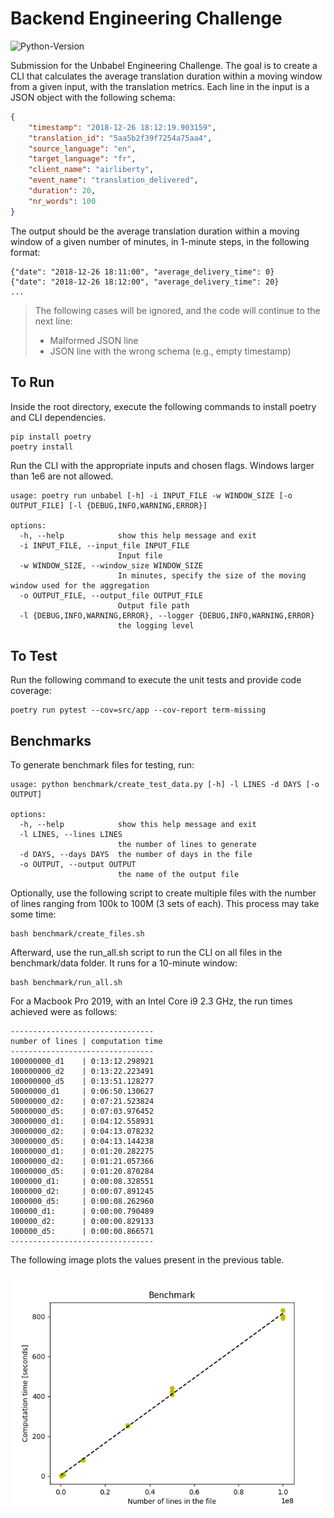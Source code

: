 # Backend Engineering Challenge
![Python-Version](https://img.shields.io/badge/python-3.11-blue)

Submission for the Unbabel Engineering Challenge. The goal is to create a CLI that calculates the average translation
duration within a moving window from a given input, with the translation metrics. 
Each line in the input is a JSON object with the following schema:

```json
{
	"timestamp": "2018-12-26 18:12:19.903159",
	"translation_id": "5aa5b2f39f7254a75aa4",
	"source_language": "en",
	"target_language": "fr",
	"client_name": "airliberty",
	"event_name": "translation_delivered",
	"duration": 20,
	"nr_words": 100
}
```
The output should be the average translation duration within a moving window of a given number of minutes, in 1-minute 
steps, in the following format:
```
{"date": "2018-12-26 18:11:00", "average_delivery_time": 0}
{"date": "2018-12-26 18:12:00", "average_delivery_time": 20}
...
```
> The following cases will be ignored, and the code will continue to the next line:
> - Malformed JSON line
> - JSON line with the wrong schema (e.g., empty timestamp)

## To Run
Inside the root directory, execute the following commands to install poetry and CLI dependencies.
```
pip install poetry
poetry install
```
Run the CLI with the appropriate inputs and chosen flags. Windows larger than 1e6 are not allowed.
```
usage: poetry run unbabel [-h] -i INPUT_FILE -w WINDOW_SIZE [-o OUTPUT_FILE] [-l {DEBUG,INFO,WARNING,ERROR}]

options:
  -h, --help            show this help message and exit
  -i INPUT_FILE, --input_file INPUT_FILE
                        Input file
  -w WINDOW_SIZE, --window_size WINDOW_SIZE
                        In minutes, specify the size of the moving window used for the aggregation
  -o OUTPUT_FILE, --output_file OUTPUT_FILE
                        Output file path
  -l {DEBUG,INFO,WARNING,ERROR}, --logger {DEBUG,INFO,WARNING,ERROR}
                        the logging level
```
## To Test

Run the following command to execute the unit tests and provide code coverage:
```
poetry run pytest --cov=src/app --cov-report term-missing
```

## Benchmarks

To generate benchmark files for testing, run:
```
usage: python benchmark/create_test_data.py [-h] -l LINES -d DAYS [-o OUTPUT]

options:
  -h, --help            show this help message and exit
  -l LINES, --lines LINES
                        the number of lines to generate
  -d DAYS, --days DAYS  the number of days in the file
  -o OUTPUT, --output OUTPUT
                        the name of the output file
```
Optionally, use the following script to create multiple files with the number of lines ranging 
from 100k to 100M (3 sets of each). This process may take some time:
```
bash benchmark/create_files.sh 
```
Afterward, use the run_all.sh script to run the CLI on all files in the benchmark/data folder. 
It runs for a 10-minute window:
```
bash benchmark/run_all.sh
```
For a Macbook Pro 2019, with an Intel Core i9 2.3 GHz, the run times achieved were as follows:
```
--------------------------------
number of lines | computation time
--------------------------------
100000000_d1    | 0:13:12.298921
100000000_d2    | 0:13:22.223491
100000000_d5    | 0:13:51.128277
50000000_d1     | 0:06:50.130627
50000000_d2:    | 0:07:21.523824
50000000_d5:    | 0:07:03.976452
30000000_d1:    | 0:04:12.558931
30000000_d2:    | 0:04:13.078232
30000000_d5:    | 0:04:13.144238
10000000_d1:    | 0:01:20.282275
10000000_d2:    | 0:01:21.057366
10000000_d5:    | 0:01:20.870284
1000000_d1:     | 0:00:08.328551
1000000_d2:     | 0:00:07.891245
1000000_d5:     | 0:00:08.262960
100000_d1:      | 0:00:00.790489
100000_d2:      | 0:00:00.829133
100000_d5:      | 0:00:00.866571
--------------------------------
```
The following image plots the values present in the previous table.

![Benchmarks](./benchmark.png)